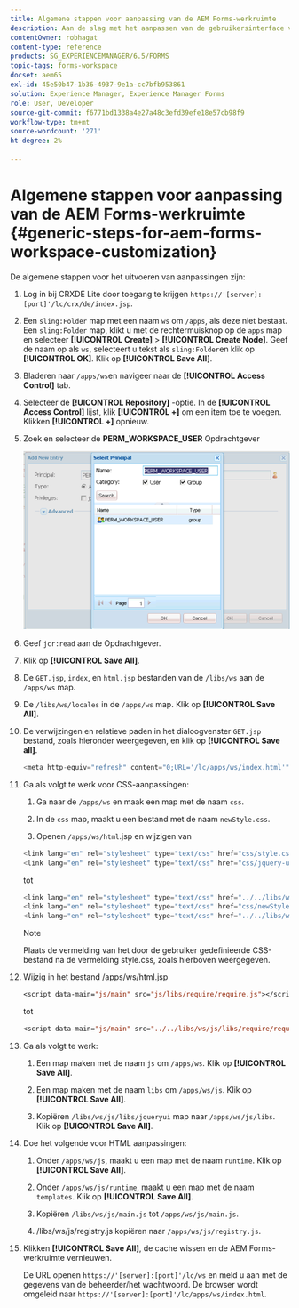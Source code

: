```yaml
---
title: Algemene stappen voor aanpassing van de AEM Forms-werkruimte
description: Aan de slag met het aanpassen van de gebruikersinterface van de Adobe Experience Manager Forms-werkruimte.
contentOwner: robhagat
content-type: reference
products: SG_EXPERIENCEMANAGER/6.5/FORMS
topic-tags: forms-workspace
docset: aem65
exl-id: 45e50b47-1b36-4937-9e1a-cc7bfb953861
solution: Experience Manager, Experience Manager Forms
role: User, Developer
source-git-commit: f6771bd1338a4e27a48c3efd39efe18e57cb98f9
workflow-type: tm+mt
source-wordcount: '271'
ht-degree: 2%

---
```


# Algemene stappen voor aanpassing van de AEM Forms-werkruimte {#generic-steps-for-aem-forms-workspace-customization}

De algemene stappen voor het uitvoeren van aanpassingen zijn:

1. Log in bij CRXDE Lite door toegang te krijgen `https://'[server]:[port]'/lc/crx/de/index.jsp`.
1. Een `sling:Folder` map met een naam `ws` om `/apps`, als deze niet bestaat. Een `sling:Folder` map, klikt u met de rechtermuisknop op de `apps` map en selecteer **[!UICONTROL Create]** > **[!UICONTROL Create Node]**. Geef de naam op als `ws`, selecteert u tekst als `sling:Folder`en klik op **[!UICONTROL OK]**. Klik op **[!UICONTROL Save All]**.
1. Bladeren naar `/apps/ws`en navigeer naar de **[!UICONTROL Access Control]** tab.
1. Selecteer de **[!UICONTROL Repository]** -optie. In de **[!UICONTROL Access Control]** lijst, klik **[!UICONTROL +]** om een item toe te voegen. Klikken **[!UICONTROL +]** opnieuw.
1. Zoek en selecteer de **PERM_WORKSPACE_USER** Opdrachtgever

   ![Selecteer PERM_WORKSPACE_USER principal als onderdeel van de algemene stappen om de HTML Workspace aan te passen](assets/perm_workspace_user.png)

1. Geef `jcr:read` aan de Opdrachtgever.
1. Klik op **[!UICONTROL Save All]**.
1. De `GET.jsp`, `index`, en `html.jsp` bestanden van de `/libs/ws` aan de `/apps/ws` map.
1. De `/libs/ws/locales` in de `/apps/ws` map. Klik op **[!UICONTROL Save All]**.
1. De verwijzingen en relatieve paden in het dialoogvenster `GET.jsp` bestand, zoals hieronder weergegeven, en klik op **[!UICONTROL Save all]**.

   ```javascript
   <meta http-equiv="refresh" content="0;URL='/lc/apps/ws/index.html'" />
   ```

1. Ga als volgt te werk voor CSS-aanpassingen:

   1. Ga naar de `/apps/ws` en maak een map met de naam `css`.

   1. In de `css` map, maakt u een bestand met de naam `newStyle.css`.

   1. Openen `/apps/ws/html`.jsp en wijzigen van

   ```javascript
   <link lang="en" rel="stylesheet" type="text/css" href="css/style.css" />
   <link lang="en" rel="stylesheet" type="text/css" href="css/jquery-ui.css"/>
   ```

   tot

   ```javascript
   <link lang="en" rel="stylesheet" type="text/css" href="../../libs/ws/css/style.css" />
   <link lang="en" rel="stylesheet" type="text/css" href="css/newStyle.css" />
   <link lang="en" rel="stylesheet" type="text/css" href="../../libs/ws/css/jquery-ui.css"/>
   ```

   >[!NOTE]
   >
   >Plaats de vermelding van het door de gebruiker gedefinieerde CSS-bestand na de vermelding style.css, zoals hierboven weergegeven.

1. Wijzig in het bestand /apps/ws/html.jsp

   ```jsp
   <script data-main="js/main" src="js/libs/require/require.js"></script>
   ```

   tot

   ```jsp
   <script data-main="js/main" src="../../libs/ws/js/libs/require/require.js"></script>
   ```

1. Ga als volgt te werk:

   1. Een map maken met de naam `js` om `/apps/ws`. Klik op **[!UICONTROL Save All]**.

   1. Een map maken met de naam `libs` om `/apps/ws/js`. Klik op **[!UICONTROL Save All]**.

   1. Kopiëren `/libs/ws/js/libs/jqueryui` map naar `/apps/ws/js/libs`. Klik op **[!UICONTROL Save All]**.

1. Doe het volgende voor HTML aanpassingen:

   1. Onder `/apps/ws/js`, maakt u een map met de naam `runtime`. Klik op **[!UICONTROL Save All]**.

   1. Onder `/apps/ws/js/runtime`, maakt u een map met de naam `templates`. Klik op **[!UICONTROL Save All]**.

   1. Kopiëren `/libs/ws/js/main.js` tot `/apps/ws/js/main.js`.

   1. /libs/ws/js/registry.js kopiëren naar `/apps/ws/js/registry.js`.

1. Klikken **[!UICONTROL Save All]**, de cache wissen en de AEM Forms-werkruimte vernieuwen.

   De URL openen `https://'[server]:[port]'/lc/ws` en meld u aan met de gegevens van de beheerder/het wachtwoord. De browser wordt omgeleid naar `https://'[server]:[port]'/lc/apps/ws/index.html`.
